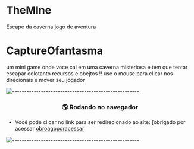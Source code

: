 # TheMIne
Escape da caverna jogo de aventura 
# CaptureOfantasma
um mini game onde voce cai em uma caverna misteriosa e tem que tentar escapar colotanto recursos e obejtos !! use o mouse para clicar nos direcionais e mover seu jogador 

![-----------------------------------------------------](https://raw.githubusercontent.com/andreasbm/readme/master/assets/lines/rainbow.png)




<h3 align='center'> 🌎 Rodando no navegador</h3>

- Você pode clicar no link para ser redirecionado ao site:
[obrigado por acessar
[obroagoporacessar](https://vermillion-kashata-0c9d83.netlify.app/)

 ![-----------------------------------------------------](https://raw.githubusercontent.com/andreasbm/readme/master/assets/lines/rainbow.png)
